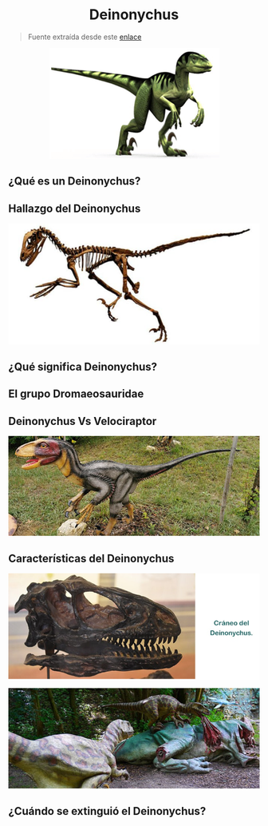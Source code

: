 <h1 align="center">Deinonychus</h1>

> Fuente extraída desde este [enlace](https://www.mundoprimaria.com/dinosaurios/tipos-de-dinosaurios-y-nombres-especies/deinonychus)

<p align="center"><img src="./assets/image01.png"></p>

## ¿Qué es un Deinonychus?

## Hallazgo del Deinonychus

<p align="center"><img src="./assets/image02.png"></p>

## ¿Qué significa Deinonychus?

## El grupo Dromaeosauridae

## Deinonychus Vs Velociraptor

<p align="center"><img src="./assets/image03.png"></p>

## Características del Deinonychus

<p align="center"><img src="./assets/image04.png"></p>

<p align="center"><img src="./assets/image05.png"></p>

## ¿Cuándo se extinguió el Deinonychus?
